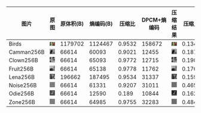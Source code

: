 | 图片|原图| 原体积(B) | 熵编码(B) | 压缩比|DPCM+熵编码| 压缩结果| 压缩比|PSNR|
|-|-|-|-|-|-|-|-|-|
|Birds|![Birds](./test/Birds.bmp)|1179702|1124467|0.9532|158672|![Birds](./test/test_out/bit_4/Birds/Birds.dpcm.dhuff.bmp)|0.1345|-9.843
|Camman256B|![Camman256B](./test/Camman256B.bmp)|66614|60093|0.9021|12455|![Camman256B](./test/test_out/bit_4/Camman256B/Camman256B.dpcm.dhuff.bmp)|0.187|-11.6
|Clown256B|![Clown256B](./test/Clown256B.bmp)|66614|65093|0.9772|12715|![Clown256B](./test/test_out/bit_4/Clown256B/Clown256B.dpcm.dhuff.bmp)|0.1909|-11.29
|Fruit256B|![Fruit256B](./test/Fruit256B.bmp)|66614|65138|0.9778|11762|![Fruit256B](./test/test_out/bit_4/Fruit256B/Fruit256B.dpcm.dhuff.bmp)|0.1766|-9.842
|Lena256B|![Lena256B](./test/Lena256B.bmp)|196662|187495|0.9534|31337|![Lena256B](./test/test_out/bit_4/Lena256B/Lena256B.dpcm.dhuff.bmp)|0.1593|-13.02
|Noise256B|![Noise256B](./test/Noise256B.bmp)|66614|61331|0.9207|31011|![Noise256B](./test/test_out/bit_4/Noise256B/Noise256B.dpcm.dhuff.bmp)|0.4655|-12.72
|Odie256B|![Odie256B](./test/Odie256B.bmp)|66614|12590|0.189|10844|![Odie256B](./test/test_out/bit_4/Odie256B/Odie256B.dpcm.dhuff.bmp)|0.1628|-7.076
|Zone256B|![Zone256B](./test/Zone256B.bmp)|66614|64985|0.9755|32283|![Zone256B](./test/test_out/bit_4/Zone256B/Zone256B.dpcm.dhuff.bmp)|0.4846|-9.977
